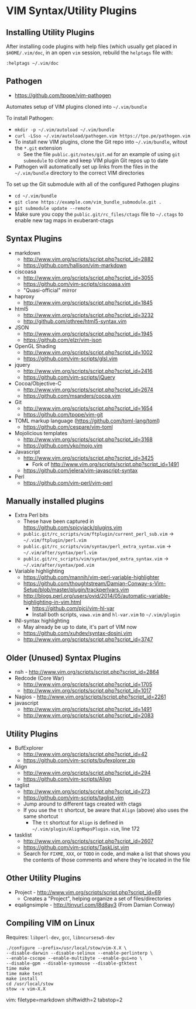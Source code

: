 # VIM Syntax/Utility Plugins #

## Installing Utility Plugins ##

After installing code plugins with help files (which usually get placed in
`$HOME/.vim/doc`, in an open `vim` session, rebuild the `helptags` file with:

    :helptags ~/.vim/doc

## Pathogen ##
- https://github.com/tpope/vim-pathogen

Automates setup of VIM plugins cloned into `~/.vim/bundle`

To install Pathogen:
  - `mkdir -p ~/.vim/autoload ~/.vim/bundle`
  - `curl -LSso ~/.vim/autoload/pathogen.vim https://tpo.pe/pathogen.vim`
- To install new VIM plugins, clone the Git repo into `~/.vim/bundle`, witout
  the `*.git` extension
  - See the file `public.git/notes/git.md` for an example of using `git
    submodule` to clone and keep VIM plugin Git repos up to date
- Pathogen will automatically set up links from the files in the
`~/.vim/bundle` directory to the correct VIM directories

To set up the Git submodule with all of the configured Pathogen plugins
- `cd ~/.vim/bundle`
- `git clone https://example.com/vim_bundle_submodule.git .`
- `git submodule update --remote`
- Make sure you copy the `public.git/rc_files/ctags` file to `~/.ctags` to
  enable new tag maps in exuberant-ctags

## Syntax Plugins ##
- markdown
  - http://www.vim.org/scripts/script.php?script_id=2882
  - https://github.com/hallison/vim-markdown
- ciscoasa
  - http://www.vim.org/scripts/script.php?script_id=3055
  - https://github.com/vim-scripts/ciscoasa.vim
  - "Quasi-official" mirror
- haproxy
  - http://www.vim.org/scripts/script.php?script_id=1845
- html5
  - http://www.vim.org/scripts/script.php?script_id=3232
  - http://github.com/othree/html5-syntax.vim
- JSON
  - http://www.vim.org/scripts/script.php?script_id=1945
  - https://github.com/elzr/vim-json
- OpenGL Shading
  - http://www.vim.org/scripts/script.php?script_id=1002
  - https://github.com/vim-scripts/glsl.vim
- jquery
  - http://www.vim.org/scripts/script.php?script_id=2416
  - https://github.com/vim-scripts/jQuery
- Cocoa/Objective-C
  - http://www.vim.org/scripts/script.php?script_id=2674
  - https://github.com/msanders/cocoa.vim
- Git
  - http://www.vim.org/scripts/script.php?script_id=1654
  - https://github.com/tpope/vim-git
- TOML markup language (https://github.com/toml-lang/toml) 
  - https://github.com/cespare/vim-toml
- Mojolicious templates
  - http://www.vim.org/scripts/script.php?script_id=3168
  - https://github.com/yko/mojo.vim
- Javascript
  - http://www.vim.org/scripts/script.php?script_id=3425
    - Fork of http://www.vim.org/scripts/script.php?script_id=1491
  - https://github.com/jelera/vim-javascript-syntax
- Perl
  - https://github.com/vim-perl/vim-perl

## Manually installed plugins ##
- Extra Perl bits
  - These have been captured in https://github.com/spicyjack/plugins.vim
  - `public.git/rc_scripts/vim/ftplugin/current_perl_sub.vim` ->
    `~/.vim/ftplugin/perl.vim`
  - `public.git/rc_scripts/vim/syntax/perl_extra_syntax.vim` ->
    `~/.vim/after/syntax/perl.vim`
  - `public.git/rc_scripts/vim/syntax/pod_extra_syntax.vim` ->
    `~/.vim/after/syntax/pod.vim`
- Variable highlighting
  - https://github.com/mannih/vim-perl-variable-highlighter
  - https://github.com/thoughtstream/Damian-Conway-s-Vim-Setup/blob/master/plugin/trackperlvars.vim
  - http://blogs.perl.org/users/ovid/2014/05/automatic-variable-highlighting-in-vim.html
    - https://github.com/pjcj/vim-hl-var
    - Install both scripts, `vawa.vim` and `hl-var.vim` to `~/.vim/plugin`
- INI-syntax highlighting
  - May already be up to date, it's part of VIM now
  - https://github.com/xuhdev/syntax-dosini.vim
  - http://www.vim.org/scripts/script.php?script_id=3747
## Older (Unused) Syntax Plugins ##
- nsh - http://www.vim.org/scripts/script.php?script_id=2864
- Redcode  (Core War)
  - http://www.vim.org/scripts/script.php?script_id=1705
  - http://www.vim.org/scripts/script.php?script_id=1017
- Nagios - http://www.vim.org/scripts/script.php?script_id=2261
- javascript
  - http://www.vim.org/scripts/script.php?script_id=1491
  - http://www.vim.org/scripts/script.php?script_id=2083

## Utility Plugins ##
- BufExplorer
  - http://www.vim.org/scripts/script.php?script_id=42
  - https://github.com/vim-scripts/bufexplorer.zip
- Align
  - http://www.vim.org/scripts/script.php?script_id=294
  - https://github.com/vim-scripts/Align
- taglist
  - http://www.vim.org/scripts/script.php?script_id=273
  - https://github.com/vim-scripts/taglist.vim
  - Jump around to different tags created with ctags
  - If you use the `tt` shortcut, be aware that `Align` (above) also uses the
    same shortcut
    - The `tt` shortcut for `Align` is defined in
      `~/.vim/plugin/AlignMapsPlugin.vim`, line 172
- tasklist
  - http://www.vim.org/scripts/script.php?script_id=2607
  - https://github.com/vim-scripts/TaskList.vim
  - Search for `FIXME`, `XXX`, or `TODO` in code, and make a list that shows
    you the contents of those comments and where they're located in the file

## Other Utility Plugins ##
- Project - http://www.vim.org/scripts/script.php?script_id=69
  - Creates a "Project", helping organize a set of files/directories
- eqalignsimple - http://tinyurl.com/l8d8ay3 (From Damian Conway)

## Compiling VIM on Linux ##
Requires: `libperl-dev`, `gcc`, `libncursesw5-dev`

    ./configure --prefix=/usr/local/stow/vim-X.X \
    --disable-darwin --disable-selinux --enable-perlinterp \
    --enable-cscope --enable-multibyte --enable-gui=no \
    --disable-gpm --disable-sysmouse --disable-gtktest
    time make
    time make test
    make install
    cd /usr/local/stow
    stow -v vim-X.X

vim: filetype=markdown shiftwidth=2 tabstop=2

